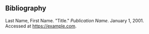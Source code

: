 ## Bibliography

<div id="1"></div>

Last Name, First Name. "Title." _Publication Name_. January 1, 2001. Accessed at https://example.com.